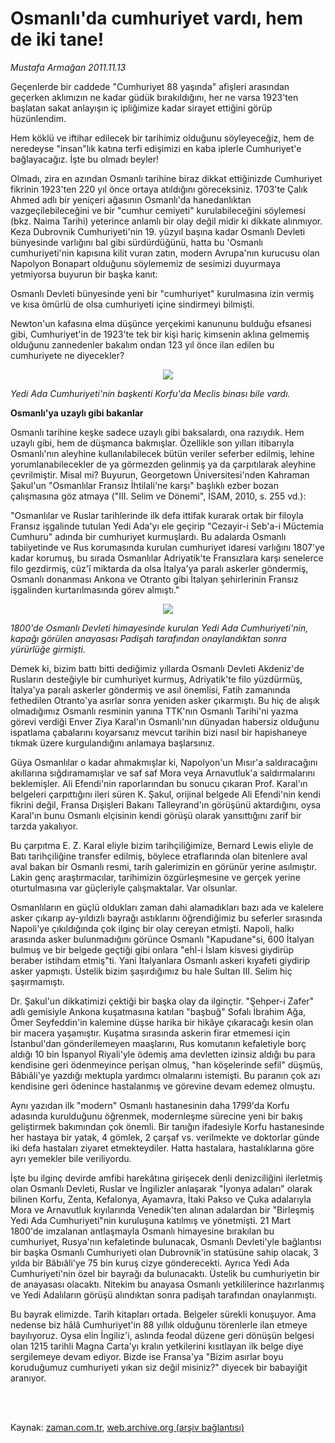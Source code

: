 # Osmanlı'da cumhuriyet vardı, hem de iki tane!

*Mustafa Armağan 2011.11.13*

<td class="columnist-detail">
<p>Geçenlerde bir caddede "Cumhuriyet 88 yaşında" afişleri arasından geçerken aklımızın ne kadar güdük bırakıldığını, her ne varsa 1923'ten başlatan sakat anlayışın iç ipliğimize kadar sirayet ettiğini görüp hüzünlendim.</p>
<p>
<div id="haberMetinDiv">
<p>Hem köklü ve iftihar edilecek bir tarihimiz olduğunu söyleyeceğiz, hem de neredeyse "insan"lık katına terfi edişimizi en kaba iplerle Cumhuriyet'e bağlayacağız. İşte bu olmadı beyler!
<p>Olmadı, zira en azından Osmanlı tarihine biraz dikkat ettiğinizde Cumhuriyet fikrinin 1923'ten 220 yıl önce ortaya atıldığını göreceksiniz. 1703'te Çalık Ahmed adlı bir yeniçeri ağasının Osmanlı'da hanedanlıktan vazgeçilebileceğini ve bir "cumhur cemiyeti" kurulabileceğini söylemesi (bkz. Naima Tarihi) yeterince anlamlı bir olay değil midir ki dikkate alınmıyor. Keza Dubrovnik Cumhuriyeti'nin 19. yüzyıl başına kadar Osmanlı Devleti bünyesinde varlığını bal gibi sürdürdüğünü, hatta bu 'Osmanlı cumhuriyeti'nin kapısına kilit vuran zatın, modern Avrupa'nın kurucusu olan Napolyon Bonapart olduğunu söylememiz de sesimizi duyurmaya yetmiyorsa buyurun bir başka kanıt:
<p>Osmanlı Devleti bünyesinde yeni bir "cumhuriyet" kurulmasına izin vermiş ve kısa ömürlü de olsa cumhuriyeti içine sindirmeyi bilmişti.
<p>Newton'un kafasına elma düşünce yerçekimi kanununu bulduğu efsanesi gibi, Cumhuriyet'in de 1923'te tek bir kişi hariç kimsenin aklına gelmemiş olduğunu zannedenler bakalım ondan 123 yıl önce ilan edilen bu cumhuriyete ne diyecekler?
<p><p align="center"><img src="http://web.archive.org/web/20111220044047im_/http://medya.zaman.com.tr/2011/11/13/armagan01.jpg"/>
<p><i>Yedi Ada Cumhuriyeti'nin başkenti Korfu'da Meclis binası bile vardı.</i>
<p><b>Osmanlı'ya uzaylı gibi bakanlar</b>
<p>Osmanlı tarihine keşke sadece uzaylı gibi baksalardı, ona razıydık. Hem uzaylı gibi, hem de düşmanca bakmışlar. Özellikle son yılları itibarıyla Osmanlı'nın aleyhine kullanılabilecek bütün veriler seferber edilmiş, lehine yorumlanabilecekler de ya görmezden gelinmiş ya da çarpıtılarak aleyhine çevrilmiştir. Misal mi? Buyurun, Georgetown Üniversitesi'nden Kahraman Şakul'un "Osmanlılar Fransız İhtilali'ne karşı" başlıklı ezber bozan çalışmasına göz atmaya ("III. Selim ve Dönemi", İSAM, 2010, s. 255 vd.):
<p>"Osmanlılar ve Ruslar tarihlerinde ilk defa ittifak kurarak ortak bir filoyla Fransız işgalinde tutulan Yedi Ada'yı ele geçirip "Cezayir-i Seb'a-i Müctemia Cumhuru" adında bir cumhuriyet kurmuşlardı. Bu adalarda Osmanlı tabiiyetinde ve Rus korumasında kurulan cumhuriyet idaresi varlığını 1807'ye kadar korumuş, bu sırada Osmanlılar Adriyatik'te Fransızlara karşı senelerce filo gezdirmiş, cüz'î miktarda da olsa İtalya'ya paralı askerler göndermiş, Osmanlı donanması Ankona ve Otranto gibi İtalyan şehirlerinin Fransız işgalinden kurtarılmasında görev almıştı."
<p><p align="center"><img src="http://web.archive.org/web/20111220044047im_/http://medya.zaman.com.tr/2011/11/13/armagan02.jpg"/>
<p><i>1800'de Osmanlı Devleti himayesinde kurulan Yedi Ada Cumhuriyeti'nin, kapağı görülen anayasası Padişah tarafından onaylandıktan sonra yürürlüğe girmişti. </i>
<p>Demek ki, bizim battı bitti dediğimiz yıllarda Osmanlı Devleti Akdeniz'de Rusların desteğiyle bir cumhuriyet kurmuş, Adriyatik'te filo yüzdürmüş, İtalya'ya paralı askerler göndermiş ve asıl önemlisi, Fatih zamanında fethedilen Otranto'ya asırlar sonra yeniden asker çıkarmıştı. Bu hiç de alışık olmadığımız Osmanlı resminin yanına TTK'nın Osmanlı Tarihi'ni yazma görevi verdiği Enver Ziya Karal'ın Osmanlı'nın dünyadan habersiz olduğunu ispatlama çabalarını koyarsanız mevcut tarihin bizi nasıl bir hapishaneye tıkmak üzere kurgulandığını anlamaya başlarsınız.
<p>Güya Osmanlılar o kadar ahmakmışlar ki, Napolyon'un Mısır'a saldıracağını akıllarına sığdıramamışlar ve saf saf Mora veya Arnavutluk'a saldırmalarını beklemişler. Ali Efendi'nin raporlarından bu sonucu çıkaran Prof. Karal'ın belgeleri çarpıttığını ileri süren K. Şakul, orijinal belgede Ali Efendi'nin kendi fikrini değil, Fransa Dışişleri Bakanı Talleyrand'ın görüşünü aktardığını, oysa Karal'ın bunu Osmanlı elçisinin kendi görüşü olarak yansıttığını zarif bir tarzda yakalıyor.
<p>Bu çarpıtma E. Z. Karal eliyle bizim tarihçiliğimize, Bernard Lewis eliyle de Batı tarihçiliğine transfer edilmiş, böylece etraflarında olan bitenlere aval aval bakan bir Osmanlı resmi, tarih galerimizin en görünür yerine asılmıştır. Lakin genç araştırmacılar, tarihimizin özgürleşmesine ve gerçek yerine oturtulmasına var güçleriyle çalışmaktalar. Var olsunlar.
<p>Osmanlıların en güçlü oldukları zaman dahi alamadıkları bazı ada ve kalelere asker çıkarıp ay-yıldızlı bayrağı astıklarını öğrendiğimiz bu seferler sırasında Napoli'ye çıkıldığında çok ilginç bir olay cereyan etmişti. Napoli, halkı arasında asker bulunmadığını görünce Osmanlı "Kapudane"si, 600 İtalyan bulmuş ve bir belgede geçtiği gibi onlara "ehl-i İslam kisvesi giydirüp beraber istihdam etmiş"ti. Yani İtalyanlara Osmanlı askeri kıyafeti giydirip asker yapmıştı. Üstelik bizim şaşırdığımız bu hale Sultan III. Selim hiç şaşırmamıştı.
<p>Dr. Şakul'un dikkatimizi çektiği bir başka olay da ilginçtir. "Şehper-i Zafer" adlı gemisiyle Ankona kuşatmasına katılan "başbuğ" Sofalı İbrahim Ağa, Ömer Seyfeddin'in kalemine düşse harika bir hikâye çıkaracağı kesin olan bir macera yaşamıştır. Kuşatma sırasında askerin firar etmemesi için İstanbul'dan gönderilemeyen maaşlarını, Rus komutanın kefaletiyle borç aldığı 10 bin İspanyol Riyali'yle ödemiş ama devletten izinsiz aldığı bu para kendisine geri ödenmeyince perişan olmuş, "han köşelerinde sefil" düşmüş, Bâbıâli'ye yazdığı mektupla yardımcı olmalarını istemişti. Bu paranın çok azı kendisine geri ödenince hastalanmış ve görevine devam edemez olmuştu.
<p>Aynı yazıdan ilk "modern" Osmanlı hastanesinin daha 1799'da Korfu adasında kurulduğunu öğrenmek, modernleşme sürecine yeni bir bakış geliştirmek bakımından çok önemli. Bir tanığın ifadesiyle Korfu hastanesinde her hastaya bir yatak, 4 gömlek, 2 çarşaf vs. verilmekte ve doktorlar günde iki defa hastaları ziyaret etmekteydiler. Hatta hastalara, hastalıklarına göre ayrı yemekler bile veriliyordu.
<p>İşte bu ilginç devirde amfibi harekâtına girişecek denli denizciliğini ilerletmiş olan Osmanlı Devleti, Ruslar ve İngilizler anlaşarak "İyonya adaları" olarak bilinen Korfu, Zenta, Kefalonya, Ayamavra, İtaki Pakso ve Çuka adalarıyla Mora ve Arnavutluk kıyılarında Venedik'ten alınan adalardan bir "Birleşmiş Yedi Ada Cumhuriyeti"nin kuruluşuna katılmış ve yönetmişti. 21 Mart 1800'de imzalanan antlaşmayla Osmanlı himayesine bırakılan bu cumhuriyet, Rusya'nın kefaletinde bulunacak, Osmanlı Devleti'yle bağlantısı bir başka Osmanlı Cumhuriyeti olan Dubrovnik'in statüsüne sahip olacak, 3 yılda bir Bâbıâli'ye 75 bin kuruş cizye gönderecekti. Ayrıca Yedi Ada Cumhuriyeti'nin özel bir bayrağı da bulunacaktı. Üstelik bu cumhuriyetin bir de anayasası olacaktı. Nitekim bu anayasa Osmanlı yetkililerince hazırlanmış ve Yedi Adalıların görüşü alındıktan sonra padişah tarafından onaylanmıştı. 
<p>Bu bayrak elimizde. Tarih kitapları ortada. Belgeler sürekli konuşuyor. Ama nedense biz hâlâ Cumhuriyet'in 88 yıllık olduğunu törenlerle ilan etmeye bayılıyoruz. Oysa elin İngiliz'i, aslında feodal düzene geri dönüşün belgesi olan 1215 tarihli Magna Carta'yı kralın yetkilerini kısıtlayan ilk belge diye sergilemeye devam ediyor. Bizde ise Fransa'ya "Bizim asırlar boyu koruduğumuz cumhuriyeti yıkan siz değil misiniz?" diyecek bir babayiğit aranıyor. </p></p></p></p></p></p></p></p></p></p></p></p></p></p></p></p></p></p></p></p></p></div>
</p>


<p><br>
		 </br></p></td>

Kaynak: [zaman.com.tr](http://zaman.com.tr/yazar.do?yazino=1201358), [web.archive.org (arşiv bağlantısı)](http://web.archive.org/web/20111220044047/http://www.zaman.com.tr:80/yazar.do?yazino=1201358)
